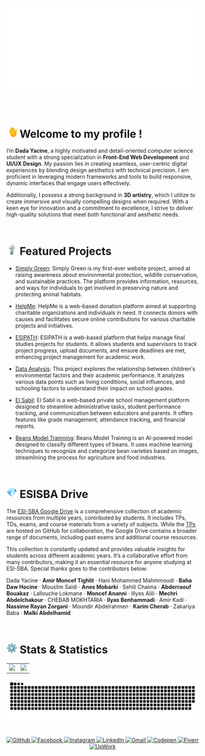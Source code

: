 <br>
<p align="center">
  <picture>
    <source srcset="Signature_Black.png" media="(prefers-color-scheme: light)">
    <source srcset="Signature_White.png" media="(prefers-color-scheme: dark)">
    <img src="Signature_White.png"">
  </picture>
</p>
<br><br>

# <img src="wave.gif" alt="👋" width="28" height="28"> Welcome to my profile !

I’m **Dada Yacine**, a highly motivated and detail-oriented computer science student with a strong specialization in **Front-End Web Development** and **UI/UX Design**. My passion lies in creating seamless, user-centric digital experiences by blending design aesthetics with technical precision. I am proficient in leveraging modern frameworks and tools to build responsive, dynamic interfaces that engage users effectively.

Additionally, I possess a strong background in **3D artistry**, which I utilize to create immersive and visually compelling designs when required. With a keen eye for innovation and a commitment to excellence, I strive to deliver high-quality solutions that meet both functional and aesthetic needs.

&nbsp;&nbsp;

# <img src="bulp.gif" alt="💡" width="28" height="28"> Featured Projects

- [Simply Green](https://github.com/y-dada-dev/ESI-SBA-CPI-Office-And-Web-Mini-Project): Simply Green is my first-ever website project, aimed at raising awareness about environmental protection, wildlife conservation, and sustainable practices. The platform provides information, resources, and ways for individuals to get involved in preserving nature and protecting animal habitats.

- [HelpMe](https://github.com/y-dada-dev/ESI-SBA-CPII-Multidisciplinary-Project-HelpMe): HelpMe is a web-based donation platform aimed at supporting charitable organizations and individuals in need. It connects donors with causes and facilitates secure online contributions for various charitable projects and initiatives.

- [ESIPATH](https://github.com/y-dada-dev/ESI-SBA-CSI-Multidisciplinary-Project-ESIPATH): ESIPATH is a web-based platform that helps manage final studies projects for students. It allows students and supervisors to track project progress, upload documents, and ensure deadlines are met, enhancing project management for academic work.

- [Data Analysis](https://github.com/y-dada-dev/ESI-SBA-CSII-Data-Analysis-TP01): This project explores the relationship between children's environmental factors and their academic performance. It analyzes various data points such as living conditions, social influences, and schooling factors to understand their impact on school grades.

- [El Sabil](https://github.com/y-dada-dev/ESI-SBA-CSII-Multidisciplinary-Project-El-Sabil): El Sabil is a web-based private school management platform designed to streamline administrative tasks, student performance tracking, and communication between educators and parents. It offers features like grade management, attendance tracking, and financial reports.

- [Beans Model Trainning](https://github.com/y-dada-dev/ESI-SBA-CSIII-Machine-Learning-and-Data-Mining-Mini-Project): Beans Model Training is an AI-powered model designed to classify different types of beans. It uses machine learning techniques to recognize and categorize bean varieties based on images, streamlining the process for agriculture and food industries.


&nbsp;&nbsp;

# <img src="gem.gif" alt="💎" width="28" height="28"> ESISBA Drive 

The [ESI-SBA Google Drive](https://drive.google.com/drive/folders/16ZgJBq1FQ8EODrhYLVY_wBr776jVT4vR?usp=sharing) is a comprehensive collection of academic resources from multiple years, contributed by students. It includes TPs, TDs, exams, and course materials from a variety of subjects. While the [TPs](https://github.com/y-dada-dev?tab=repositories&q=esi-sba&type=&language=&sort=name) are hosted on GitHub for collaboration, the Google Drive contains a broader range of documents, including past exams and additional course resources.  

This collection is constantly updated and provides valuable insights for students across different academic years. It’s a collaborative effort from many contributors, making it an essential resource for anyone studying at ESI-SBA. Special thanks goes to the contributors below: 

Dada Yacine · **Amir Moncef Tighlit** · Hani Mohammed Mahmmoudi · **Baha Daw Hocine** · Mouslim Saidi · **Anes Mobarki** · Sehili Chaima · **Abderraouf Bouakaz** · Lallouche Lokmane · **Moncef Ananni** · Illyes Alili · **Mechri Abdelchakour** · CHEBAB MOKHTARIA · **Ilyas Benhammadi** · Amir Kadi · **Nassime Rayan Zorgani** · Moundir Abdelrahmen · **Karim Cherab** · Zakariya Baba · **Malki Abdelhamid**

&nbsp;&nbsp;

# <img src="gear.gif" alt="⚙" width="28" height="28"> Stats & Statistics

<table style="width: 100%; text-align: center;">
  <tr>
    <td style="vertical-align: top;" >
      <img src="https://github-readme-stats.vercel.app/api?username=y-dada-dev&rank_icon=github&show=discussions_started,discussions_answered&show_icons=true&include_all_commits=true&hide=contribs&theme=default&bg_color=00000000&hide_border=true&ring_color=63c77b&title_color=63c77b&icon_color=63c77b"/>
    </td>
    <td style="vertical-align: top;">
      <img src="https://github-readme-stats.vercel.app/api/top-langs/?username=y-dada-dev&layout=compact&langs_count=12&hide=PLpgSQL,Tex,Hack,Shell,jupyter%20notebook,Less&theme=default&bg_color=00000000&hide_border=true&title_color=63c77b&icon_color=63c77b"/>
    </td>
  </tr>
</table>

<p align="center">
  <picture>
    <source srcset="github-user-contribution-white.svg" media="(prefers-color-scheme: light)">
    <source srcset="github-user-contribution-black.svg" media="(prefers-color-scheme: dark)">
    <img src="github-user-contribution-black.svg" >
  </picture>
</p>

#

<p align="center">
  <a href="https://github.com/y-dada-dev">
    <img src="https://img.shields.io/badge/GitHub-100000?style=for-the-badge&logo=github&logoColor=white" alt="GitHub">
  </a>
  <a href="https://web.facebook.com/y.dada.me/">
    <img src="https://img.shields.io/badge/Facebook-1877F2?style=for-the-badge&logo=facebook&logoColor=white" alt="Facebook">
  </a>
  <a href="https://www.instagram.com/y.dada.dev/">
    <img src="https://img.shields.io/badge/Instagram-E4405F?style=for-the-badge&logo=instagram&logoColor=white" alt="Instagram">
  </a>
  <a href="https://www.linkedin.com/in/y-dada-dev/">
    <img src="https://img.shields.io/badge/LinkedIn-0077B5?style=for-the-badge&logo=linkedin&logoColor=white" alt="LinkedIn">
  </a>
  <a href="mailto:y.dada@gmail.com">
    <img src="https://img.shields.io/badge/Gmail-D14836?style=for-the-badge&logo=gmail&logoColor=white" alt="Gmail">
  </a>
  <a href="https://codepen.io/dada-yacine">
    <img src="https://img.shields.io/badge/Codepen-000000?style=for-the-badge&logo=codepen&logoColor=white" alt="Codepen">
  </a>
  <a href="https://www.fiverr.com/s/6Y96b0N">
    <img src="https://img.shields.io/badge/fiverr-1DBF73?style=for-the-badge&logo=fiverr&logoColor=white" alt="Fiverr">
  </a>
  <a href="https://www.upwork.com/freelancers/~01102f0c2f9eb20d4a">
    <img src="https://img.shields.io/badge/UpWork-6FDA44?style=for-the-badge&logo=Upwork&logoColor=white" alt="UpWork">
  </a>
</p>
